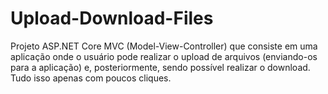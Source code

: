 # Upload-Download-Files
Projeto ASP.NET Core MVC (Model-View-Controller) que consiste em uma aplicação onde o usuário pode realizar o upload de arquivos (enviando-os para a aplicação) e, posteriormente, sendo possível realizar o download. Tudo isso apenas com poucos cliques.

